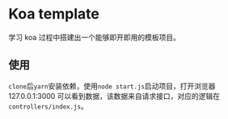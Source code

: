 # Koa template

学习 koa 过程中搭建出一个能够即开即用的模板项目。

## 使用

`clone`后`yarn`安装依赖，使用`node start.js`启动项目，打开浏览器 127.0.0.1:3000 可以看到数据，该数据来自请求接口，对应的逻辑在`controllers/index.js`。